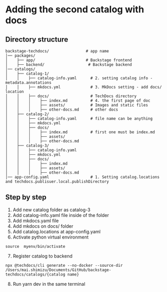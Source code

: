 # Adding the second catalog with docs 

## Directory structure
```
backstage-techdocs/                # app name  
│── packages/  
│    ├── app/                      # Backstage frontend  
│    ├── backend/                   # Backstage backend  
│── catalogs/  
│    ├── catalog-1/  
│    │    ├── catalog-info.yaml      # 2. setting catalog info - metadata.annotations  
│    │    ├── mkdocs.yml             # 3. MkDocs setting - add docs/ location 
│    │    ├── docs/                  # TechDocs directory     
│    │    │    ├── index.md          # 4. the first page of doc  
│    │    │    ├── assets/           # Images and static files  
│    │    │    ├── other-docs.md     # other docs  
│    ├── catalog-2/  
│    │    ├── catalog-info.yaml      # file name can be anything  
│    │    ├── mkdocs.yml  
│    │    ├── docs/  
│    │    │    ├── index.md          # first one must be index.md  
│    │    │    ├── assets/  
│    │    │    ├── other-docs.md  
│    ├── catalog-3/  
│    │    ├── catalog-info.yaml  
│    │    ├── mkdocs.yml  
│    │    ├── docs/  
│    │    │    ├── index.md  
│    │    │    ├── assets/  
│    │    │    ├── other-docs.md  
│── app-config.yaml                  # 1. Setting catalog.locations and techdocs.publisuer.local.publishDirectory  
```

## Step by step 
1. Add new catalog folder as catalog-3
2. Add catalog-info.yaml file inside of the folder
3. Add mkdocs.yaml file
4. Add mkdocs on docs/ folder
5. Add catalog.locations at app-config.yaml
6. Activate python virtual environment 
```
source  myenv/bin/activate 
```
7. Register catalog to backend
```
npx @techdocs/cli generate --no-docker --source-dir /Users/mai.shimizu/Documents/GitHub/backstage-techdocs/catalogs/{catalog name}
```
8. Run yarn dev in the same terminal